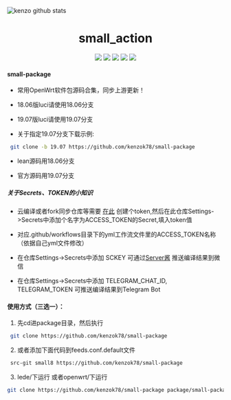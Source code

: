 ![kenzo github stats](https://github-readme-stats.vercel.app/api?username=kenzok8&show_icons=true&theme=merko)
<div align="center">
<h1 align="center">small_action</h1>
<img src="https://img.shields.io/github/issues/kenzokk78/small-package?color=green">
<img src="https://img.shields.io/github/stars/kenzokk78/small-package?color=yellow">
<img src="https://img.shields.io/github/forks/kenzokk78/small-package?color=orange">
<img src="https://img.shields.io/github/license/kenzokk78/small-package?color=ff69b4">
<img src="https://img.shields.io/github/languages/code-size/kenzokk78/small-package?color=blueviolet">
</div>


#### small-package

*  常用OpenWrt软件包源码合集，同步上游更新！

*  18.06版luci请使用18.06分支

*  19.07版luci请使用19.07分支

*  关于指定19.07分支下载示例:

```bash
 git clone -b 19.07 https://github.com/kenzok78/small-package
```

*  lean源码用18.06分支

*  官方源码用19.07分支


##### 关于Secrets、TOKEN的小知识

* 云编译或者fork同步仓库等需要 [在此](https://github.com/settings/tokens) 创建个token,然后在此仓库Settings->Secrets中添加个名字为ACCESS_TOKEN的Secret,填入token值

* 对应.github/workflows目录下的yml工作流文件里的ACCESS_TOKEN名称（依据自己yml文件修改）

* 在仓库Settings->Secrets中添加 SCKEY 可通过[Server酱](http://sc.ftqq.com) 推送编译结果到微信

* 在仓库Settings->Secrets中添加 TELEGRAM_CHAT_ID, TELEGRAM_TOKEN 可推送编译结果到Telegram Bot



#### 使用方式（三选一）：

1. 先cd进package目录，然后执行

```bash
 git clone https://github.com/kenzok78/small-package
```
2. 或者添加下面代码到feeds.conf.default文件

```bash
 src-git small8 https://github.com/kenzok78/small-package
```
3. lede/下运行 或者openwrt/下运行

```bash
git clone https://github.com/kenzok78/small-package package/small-package
```











